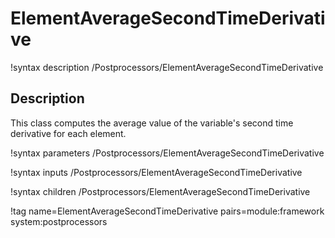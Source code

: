 # ElementAverageSecondTimeDerivative

!syntax description /Postprocessors/ElementAverageSecondTimeDerivative

## Description

This class computes the average value of the variable's second time derivative for each element. 

!syntax parameters /Postprocessors/ElementAverageSecondTimeDerivative

!syntax inputs /Postprocessors/ElementAverageSecondTimeDerivative

!syntax children /Postprocessors/ElementAverageSecondTimeDerivative

!tag name=ElementAverageSecondTimeDerivative pairs=module:framework system:postprocessors
